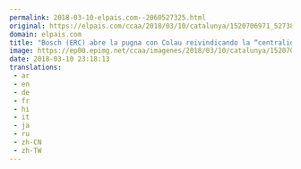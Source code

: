 ```yaml
---
permalink: 2018-03-10-elpais.com--2060527325.html
original: https://elpais.com/ccaa/2018/03/10/catalunya/1520706971_527386.html#?ref=rss&format=simple&link=link
domain: elpais.com
title: "Bosch (ERC) abre la pugna con Colau reivindicando la “centralidad”"
image: https://ep00.epimg.net/ccaa/imagenes/2018/03/10/catalunya/1520706971_527386_1520707124_rrss_normal.jpg
date: 2018-03-10 23:18:13
translations: 
 - ar
 - en
 - de
 - fr
 - hi
 - it
 - ja
 - ru
 - zh-CN
 - zh-TW
---
```


